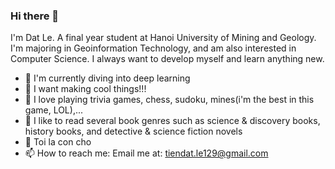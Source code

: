 ### Hi there 👋
I'm Dat Le.
A final year student at Hanoi University of Mining and Geology. I'm majoring in Geoinformation Technology, and am also interested in Computer Science. I always want to develop myself and learn anything new.
- 🔭 I'm currently diving into deep learning
- 🤟 I want making cool things!!!
- 🎲 I love playing trivia games, chess, sudoku, mines(i'm the best in this game, LOL),...
- 📑 I like to read several book genres such as science & discovery books, history books, and detective & science fiction novels
- 🐶 Toi la con cho
- 📫 How to reach me: Email me at: tiendat.le129@gmail.com 
<!-- - 🌱 My skills: Python(Flask, Numpy, Pandas, Sklearn, Tensorflow)/ C#/ Git/ Linux/ Postgresql/ GIS -->

<!-- - 👯 I’m looking to collaborate on improving my libraries -->

